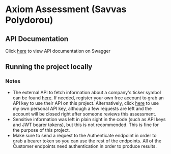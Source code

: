 # Axiom Assessment (Savvas Polydorou)
## API Documentation
Click [here](https://localhost:7257/swagger/index.html) to view API documentation on Swagger
## Running the project locally
### Notes
- The external API to fetch information about a company's ticker symbol can be found [here](https://site.financialmodelingprep.com/developer/docs/). If needed, register your own free account to grab an API key to use their API on this project. Alternatively, click [here](https://github.com/SavvasPolydorou/CustomersAPI/blob/380a1e0bf4441e4df69103255110ff0bf9084d5d/Services/CustomerService.cs#L134) to use my own personal API key, although a few requests are left and the account will be closed right after someone reviews this assessment.
- Sensitive information was left in plain sight in the code (such as API keys and JWT bearer tokens), but this is not recommended. This is fine for the purpose of this project.
- Make sure to send a request to the Authenticate endpoint in order to grab a bearer token so you can use the rest of the endpoints. All of the  Customer endpoints need authentication in order to produce results.
